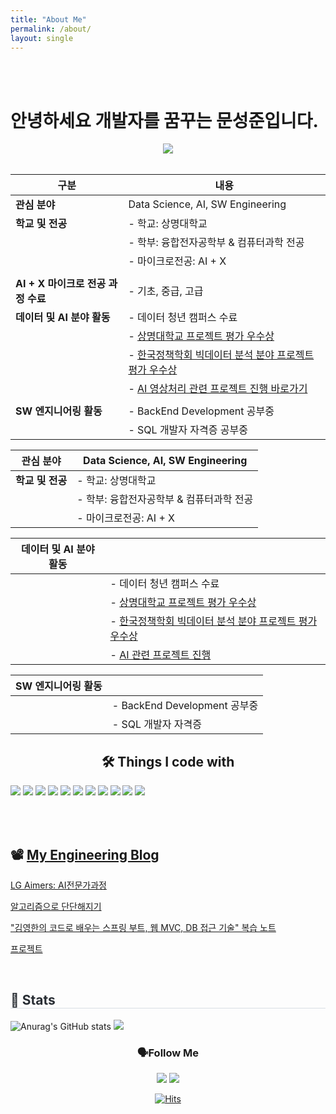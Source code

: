 ```yaml
---
title: "About Me"
permalink: /about/
layout: single
---
```


<br>

<br>

# 안녕하세요 개발자를 꿈꾸는 문성준입니다.


<div align= "center">
    <img src="https://capsule-render.vercel.app/api?type=waving&color=gradient&height=180&text=👋🏻%20Hello%20World,%20I'm%20Sung%20Joon%20Moon%20&animation=twinkling&fontColor=000000&fontSize=35" 
</div>
<br>

<br>

| **구분**                           | **내용**                                                     |
| ---------------------------------- | ------------------------------------------------------------ |
| **관심 분야**                      | Data Science, AI, SW Engineering                             |
| **학교 및 전공**                   | - 학교: 상명대학교                                           |
|                                    | - 학부: 융합전자공학부 & 컴퓨터과학 전공                     |
|                                    | - 마이크로전공: AI + X                                       |
|                                    |                                                              |
| **AI + X 마이크로 전공 과정 수료** | - 기초, 중급, 고급                                           |
| **데이터 및 AI 분야 활동**         | - 데이터 청년 캠퍼스 수료                                    |
|                                    | - [상명대학교 프로젝트 평가 우수상](https://github.com/dessertgomjelly/Data-youth-campus/blob/main/Awards/awards1.jpeg) |
|                                    | - [한국정책학회 빅데이터 분석 분야 프로젝트 평가 우수상](https://github.com/dessertgomjelly/Data-youth-campus/blob/main/Awards/awards2.jpeg) |
|                                    | - [AI 영상처리 관련 프로젝트 진행 바로가기](https://github.com/dessertgomjelly) |
|                                    |                                                              |
| **SW 엔지니어링 활동**             | - BackEnd Development 공부중                                 |
|                                    | - SQL 개발자 자격증 공부중                                   |



| **관심 분야**    | Data Science, AI, SW Engineering         |
| ---------------- | ---------------------------------------- |
| **학교 및 전공** | - 학교: 상명대학교                       |
|                  | - 학부: 융합전자공학부 & 컴퓨터과학 전공 |
|                  | - 마이크로전공: AI + X                   |



| **데이터 및 AI 분야 활동** |                                                              |
| -------------------------- | ------------------------------------------------------------ |
|                            | - 데이터 청년 캠퍼스 수료                                    |
|                            | - [상명대학교 프로젝트 평가 우수상](https://github.com/dessertgomjelly/Data-youth-campus/blob/main/Awards/awards1.jpeg) |
|                            | - [한국정책학회 빅데이터 분석 분야 프로젝트 평가 우수상](https://github.com/dessertgomjelly/Data-youth-campus/blob/main/Awards/awards2.jpeg) |
|                            | - [AI 관련 프로젝트 진행](https://github.com/dessertgomjelly) |



| SW 엔지니어링 활동 |                              |
| :----------------- | ---------------------------- |
|                    | - BackEnd Development 공부중 |
|                    | - SQL 개발자 자격증          |





## 🛠️ Things I code with 


<div align=left>
<img src="https://img.shields.io/badge/python-3776AB?style=for-the-badge&logo=python&logoColor=white">
<img src="https://img.shields.io/badge/java-007396?style=for-the-badge&logo=java&logoColor=white">
<img src="https://img.shields.io/badge/OpenJDK-437291?style=for-the-badge&logo=OpenJDK&logoColor=white"/>
<img src="https://img.shields.io/badge/C-A8B9CC?style=for-the-badge&logo=C&logoColor=white"/>
<img src="https://img.shields.io/badge/c++-00599C?style=for-the-badge&logo=c%2B%2B&logoColor=white">
<img src="https://img.shields.io/badge/mysql-4479A1?style=for-the-badge&logo=mysql&logoColor=white">
<img src="https://img.shields.io/badge/mongoDB-47A248?style=for-the-badge&logo=MongoDB&logoColor=white">
<img src="https://img.shields.io/badge/spring-6DB33F?style=for-the-badge&logo=spring&logoColor=white">
<img src="https://img.shields.io/badge/springboot-6DB33F?style=for-the-badge&logo=springboot&logoColor=white">
<img src="https://img.shields.io/badge/git-F05032?style=for-the-badge&logo=git&logoColor=white">
<img src="https://img.shields.io/badge/github-181717?style=for-the-badge&logo=github&logoColor=white">
<br>
<br>


​    

 ## 📽️ [My Engineering Blog](https://dessertgomjelly.github.io/)

[LG Aimers: AI전문가과정](https://dessertgomjelly.github.io/categories/#lg-aimers)

[알고리즘으로 단단해지기](https://dessertgomjelly.github.io/categories/#algorithm)

["김영한의 코드로 배우는 스프링 부트, 웹 MVC, DB 접근 기술" 복습 노트](https://dessertgomjelly.github.io/categories/#spring)

[프로젝트](https://dessertgomjelly.github.io/categories/#project)



<br>

<h2 style="border-bottom: 1px solid #d8dee4; color: #282d33;"> 🏅 Stats </h2>
<div align="left">
  <img src="https://github-readme-stats.vercel.app/api?username=dessertgomjelly&show_icons=true&theme=graywhite" alt="Anurag's GitHub stats" />
<img src="https://github-readme-stats.vercel.app/api/top-langs/?username=dessertgomjelly&layout=compact&bg_color=180,00000000,&title_color=000000&text_color=000000" />
</div>


</div>
<h3 align="center"> 🗣️Follow Me </h3>
<p align="center">
  <a href="https://www.instagram.com/dessert_gomjelly/"><img src="https://img.shields.io/badge/Instagram-E4405F?style=flat-square&logo=Instagram&logoColor=white&link=https://www.instagram.com/hye_inisfree/"/></a>
  <a href="mailto:msj12910@naver.com"><img src="https://img.shields.io/badge/Mail-d14836?style=flat-square&logo=Gmail&logoColor=white&link=msj1291@naver.com"/></a>
</p>


[![Hits](https://hits.seeyoufarm.com/api/count/incr/badge.svg?url=https%3A%2F%2Fgithub.com%2Fdessertgomjelly&count_bg=%233D4EC8&title_bg=%23555555&icon=hey.svg&icon_color=%23E7E7E7&title=hits&edge_flat=false)](https://hits.seeyoufarm.com)

